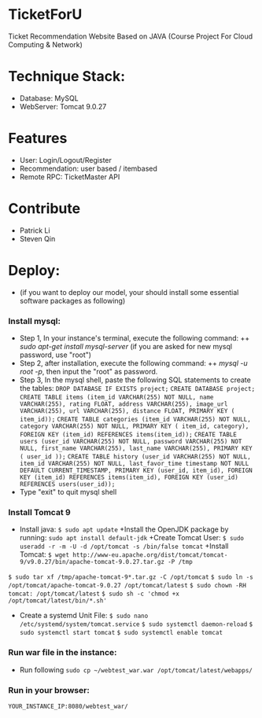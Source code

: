# TicketForU
Ticket Recommendation Website Based on JAVA (Course Project For Cloud Computing & Network)


# Technique Stack:
+ Database: MySQL
+ WebServer: Tomcat 9.0.27

# Features
+ User: Login/Logout/Register
+ Recommendation: user based / itembased
+ Remote RPC: TicketMaster API

# Contribute
+ Patrick Li 
+ Steven Qin

# Deploy:
* (if you want to deploy our model, your should install some essential software packages as following)

### Install mysql:
+ Step 1, In your instance's terminal, execute the following command:
++ *sudo apt-get install mysql-server* (if you are asked for new mysql password, use "root")
+ Step 2, after installation, execute the following command:
++ *mysql -u root -p*, then input the "root" as password.
+ Step 3, In the mysql shell, paste the following SQL statements to create the tables:
`DROP DATABASE IF EXISTS project;`
`CREATE DATABASE project;`
`CREATE TABLE items (item_id VARCHAR(255) NOT NULL, name VARCHAR(255), rating FLOAT, address VARCHAR(255), image_url VARCHAR(255), url VARCHAR(255), distance FLOAT, PRIMARY KEY ( item_id));`
`CREATE TABLE categories (item_id VARCHAR(255) NOT NULL, category VARCHAR(255) NOT NULL, PRIMARY KEY ( item_id, category), FOREIGN KEY (item_id) REFERENCES items(item_id));`
`CREATE TABLE users (user_id VARCHAR(255) NOT NULL, password VARCHAR(255) NOT NULL, first_name VARCHAR(255), last_name VARCHAR(255), PRIMARY KEY ( user_id ));`
`CREATE TABLE history (user_id VARCHAR(255) NOT NULL, item_id VARCHAR(255) NOT NULL, last_favor_time timestamp NOT NULL DEFAULT CURRENT_TIMESTAMP, PRIMARY KEY (user_id, item_id), FOREIGN KEY (item_id) REFERENCES items(item_id), FOREIGN KEY (user_id) REFERENCES users(user_id));`
+ Type "exit" to quit mysql shell

### Install Tomcat 9
+ Install java:
`$ sudo apt update`
+Install the OpenJDK package by running:
`sudo apt install default-jdk`
+Create Tomcat User:
`$ sudo useradd -r -m -U -d /opt/tomcat -s /bin/false tomcat`
+Install Tomcat:
`$ wget http://www-eu.apache.org/dist/tomcat/tomcat-9/v9.0.27/bin/apache-tomcat-9.0.27.tar.gz -P /tmp`

`$ sudo tar xf /tmp/apache-tomcat-9*.tar.gz -C /opt/tomcat`
`$ sudo ln -s /opt/tomcat/apache-tomcat-9.0.27 /opt/tomcat/latest`
`$ sudo chown -RH tomcat: /opt/tomcat/latest`
`$ sudo sh -c 'chmod +x /opt/tomcat/latest/bin/*.sh'`
+ Create a systemd Unit File:
`$ sudo nano /etc/systemd/system/tomcat.service`
`$ sudo systemctl daemon-reload`
`$ sudo systemctl start tomcat`
`$ sudo systemctl enable tomcat`

### Run war file in the instance:
+ Run following
`sudo cp ~/webtest_war.war /opt/tomcat/latest/webapps/`

### Run in your browser:
`YOUR_INSTANCE_IP:8080/webtest_war/`







